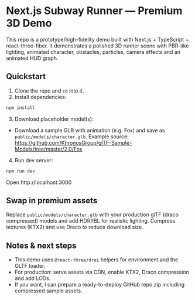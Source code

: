 # Next.js Subway Runner — Premium 3D Demo

This repo is a prototype/high-fidelity demo built with Next.js + TypeScript + react-three-fiber. It demonstrates a polished 3D runner scene with PBR-like lighting, animated character, obstacles, particles, camera effects and an animated HUD graph.

## Quickstart

1. Clone the repo and `cd` into it.
2. Install dependencies:

```bash
npm install
```

3. Download placeholder model(s):

- Download a sample GLB with animation (e.g. Fox) and save as `public/models/character.glb`.
  Example source: https://github.com/KhronosGroup/glTF-Sample-Models/tree/master/2.0/Fox

4. Run dev server:

```bash
npm run dev
```

Open http://localhost:3000

## Swap in premium assets

Replace `public/models/character.glb` with your production glTF (draco compressed) models and add HDR/IBL for realistic lighting. Compress textures (KTX2) and use Draco to reduce download size.

## Notes & next steps

- This demo uses `@react-three/drei` helpers for environment and the GLTF loader.
- For production: serve assets via CDN, enable KTX2, Draco compression and add LODs.
- If you want, I can prepare a ready-to-deploy GitHub repo zip including compressed sample assets.
